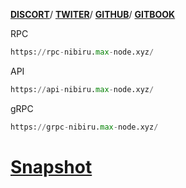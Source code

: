 **[DISCORT](https://discord.gg/nibiru)**/ **[TWITER](https://twitter.com/NibiruChain)**/ **[GITHUB](https://github.com/NibiruChain)**/ **[GITBOOK](https://nibiru.fi/docs)**

RPC
```python
https://rpc-nibiru.max-node.xyz/
```
API
```python
https://api-nibiru.max-node.xyz/
````
gRPC
```python
https://grpc-nibiru.max-node.xyz/
```

# [Snapshot](https://github.com/Node-max/Testnet/tree/main/Nibiru%20Chain/Snaphot)
